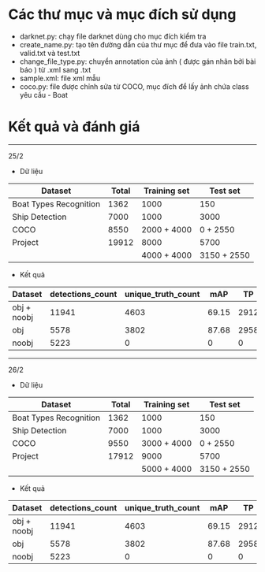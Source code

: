 # Các thư mục và mục đích sử dụng
* darknet.py: chạy file darknet dùng cho mục đích kiểm tra
* create_name.py: tạo tên đường dẫn của thư mục để đưa vào file train.txt, valid.txt và test.txt
* change_file_type.py: chuyển annotation của ảnh ( được gán nhãn bởi bài báo ) từ .xml sang .txt
* sample.xml: file xml mẫu
* coco.py: file được chỉnh sửa từ COCO, mục đích để lấy ảnh chứa class yêu cầu - Boat
# Kết quả và đánh giá 
---
25/2
* Dữ liệu

| Dataset                | Total         | Training set | Test set   |
| -----------------------|---------------|--------------|------------|
| Boat Types Recognition | 1362          | 1000         | 150        |
| Ship Detection         | 7000          | 1000         | 3000       |
| COCO                   | 8550          | 2000 + 4000  | 0 + 2550   |
| Project                | 19912         | 8000         | 5700       |
|                        |               | 4000 + 4000  | 3150 + 2550|
* Kết quả

| Dataset      | detections_count | unique_truth_count | mAP   | TP    | FP    | FN    | IoU    |
| -------------|------------------|--------------------|-------|-------|-------|-------|--------|
| obj + noobj  | 11941            | 4603               | 69.15 | 2912  | 789   | 1691  | 59.66  |
| obj          | 5578             | 3802               | 87.68 | 2958  | 250   | 844   | 70.97  |
| noobj        | 5223             | 0                  | 0     | 0     | 492   | 0     | 0      |

---
26/2
* Dữ liệu 

| Dataset                | Total         | Training set | Test set   |
| -----------------------|---------------|--------------|------------|
| Boat Types Recognition | 1362          | 1000         | 150        |
| Ship Detection         | 7000          | 1000         | 3000       |
| COCO                   | 9550          | 3000 + 4000  | 0 + 2550   |
| Project                | 17912         | 9000         | 5700       |
|                        |               | 5000 + 4000  | 3150 + 2550|
* Kết quả

| Dataset      | detections_count | unique_truth_count | mAP   | TP    | FP    | FN    | IoU    |
| -------------|------------------|--------------------|-------|-------|-------|-------|--------|
| obj + noobj  | 11941            | 4603               | 69.15 | 2912  | 789   | 1691  | 59.66  |
| obj          | 5578             | 3802               | 87.68 | 2958  | 250   | 844   | 70.97  |
| noobj        | 5223             | 0                  | 0     | 0     | 492   | 0     | 0      |
